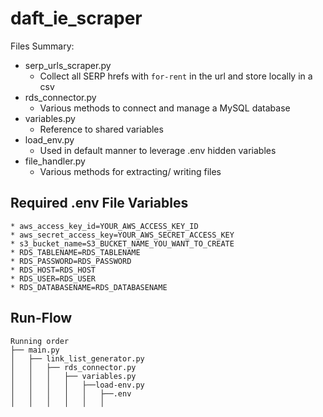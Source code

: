 # daft_ie_scraper

Files Summary: 
   
 - serp_urls_scraper.py
     - Collect all SERP hrefs with `for-rent` in the url and store locally in a csv  
- rds_connector.py
    - Various methods to connect and manage a MySQL database
- variables.py
    - Reference to shared variables
- load_env.py
    - Used in default manner to leverage .env hidden variables
- file_handler.py
    - Various methods for extracting/ writing files
    


## **Required .env File Variables**
    * aws_access_key_id=YOUR_AWS_ACCESS_KEY_ID
    * aws_secret_access_key=YOUR_AWS_SECRET_ACCESS_KEY
    * s3_bucket_name=S3_BUCKET_NAME_YOU_WANT_TO_CREATE
    * RDS_TABLENAME=RDS_TABLENAME
    * RDS_PASSWORD=RDS_PASSWORD
    * RDS_HOST=RDS_HOST
    * RDS_USER=RDS_USER
    * RDS_DATABASENAME=RDS_DATABASENAME


## **Run-Flow**
```
Running order
├── main.py
│   ├── link_list_generator.py
│   │   ├── rds_connector.py
│   │   │   ├── variables.py
│   │   │   │   ├──load-env.py
│   │   │   │   │   ├──.env
│   │   │   │   │   │


```
